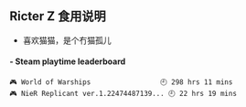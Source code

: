 ## Ricter Z 食用说明
- 喜欢猫猫，是个冇猫孤儿

<!-- steam-box start -->
#### - Steam playtime leaderboard
```text
🎮 World of Warships                 🕘 298 hrs 11 mins
🎮 NieR Replicant ver.1.22474487139... 🕘 22 hrs 19 mins
```
<!-- Powered by https://github.com/YouEclipse/steam-box . -->
<!-- steam-box end -->
